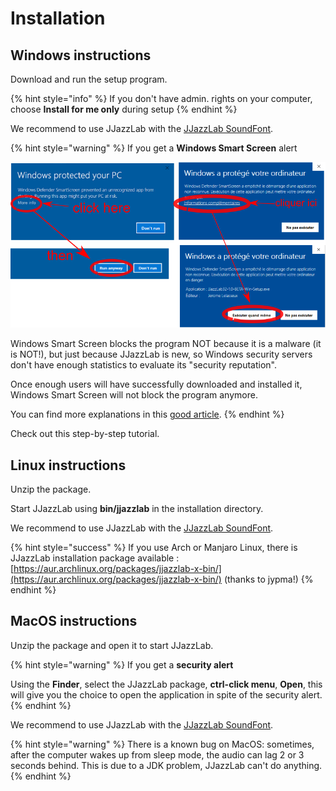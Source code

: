 # Installation

## Windows instructions

Download and run the setup program.&#x20;

{% hint style="info" %}
If you don't have admin. rights on your computer, choose **Install for me only** during setup
{% endhint %}

We recommend to use JJazzLab with the [JJazzLab SoundFont](configuration/jjazzlab-soundfont/).

{% hint style="warning" %}
If you get a **Windows Smart Screen** alert

![](.gitbook/assets/Win10SmartScreen.png)&#x20;

Windows Smart Screen blocks the program NOT because it is a malware (it is NOT!), but just because JJazzLab is new, so Windows security servers don't have enough statistics to evaluate its "security reputation".

Once enough users will have successfully downloaded and installed it, Windows Smart Screen will not block the program anymore.

You can find more explanations in this [good article](https://www.digitalcitizen.life/what-smartscreen-filter-how-does-it-work).
{% endhint %}

Check out this step-by-step tutorial.



## Linux instructions

Unzip the package.&#x20;

Start JJazzLab using **bin/jjazzlab** in the installation directory.&#x20;

We recommend to use JJazzLab with the [JJazzLab SoundFont](configuration/jjazzlab-soundfont/).

{% hint style="success" %}
If you use Arch or Manjaro Linux, there is JJazzLab installation package available : [https://aur.archlinux.org/packages/jjazzlab-x-bin/](https://aur.archlinux.org/packages/jjazzlab-x-bin/)    (thanks to jypma!)&#x20;
{% endhint %}

## MacOS instructions

Unzip the package and open it to start JJazzLab.&#x20;

{% hint style="warning" %}
If you get a **security alert**

Using the **Finder**, select the JJazzLab package, **ctrl-click menu**, **Open**, this will give you the choice to open the application in spite of the security alert.
{% endhint %}

We recommend to use JJazzLab with the [JJazzLab SoundFont](configuration/jjazzlab-soundfont/).

{% hint style="warning" %}
There is a known bug on MacOS: sometimes, after the computer wakes up from sleep mode, the audio can lag 2 or 3 seconds behind. This is due to a JDK problem, JJazzLab can't do anything.
{% endhint %}
